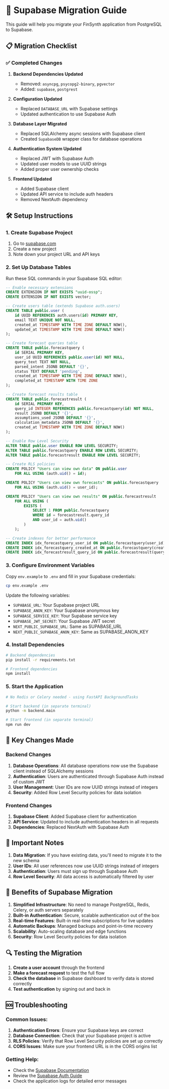 # 🚀 Supabase Migration Guide

This guide will help you migrate your FinSynth application from PostgreSQL to Supabase.

## 📋 Migration Checklist

### ✅ Completed Changes

1. **Backend Dependencies Updated**
   - Removed: `asyncpg`, `psycopg2-binary`, `pgvector`
   - Added: `supabase`, `postgrest`

2. **Configuration Updated**
   - Replaced `DATABASE_URL` with Supabase settings
   - Updated authentication to use Supabase Auth

3. **Database Layer Migrated**
   - Replaced SQLAlchemy async sessions with Supabase client
   - Created `SupabaseDB` wrapper class for database operations

4. **Authentication System Updated**
   - Replaced JWT with Supabase Auth
   - Updated user models to use UUID strings
   - Added proper user ownership checks

5. **Frontend Updated**
   - Added Supabase client
   - Updated API service to include auth headers
   - Removed NextAuth dependency

## 🛠️ Setup Instructions

### 1. Create Supabase Project

1. Go to [supabase.com](https://supabase.com)
2. Create a new project
3. Note down your project URL and API keys

### 2. Set Up Database Tables

Run these SQL commands in your Supabase SQL editor:

```sql
-- Enable necessary extensions
CREATE EXTENSION IF NOT EXISTS "uuid-ossp";
CREATE EXTENSION IF NOT EXISTS vector;

-- Create users table (extends Supabase auth.users)
CREATE TABLE public.user (
    id UUID REFERENCES auth.users(id) PRIMARY KEY,
    email TEXT UNIQUE NOT NULL,
    created_at TIMESTAMP WITH TIME ZONE DEFAULT NOW(),
    updated_at TIMESTAMP WITH TIME ZONE DEFAULT NOW()
);

-- Create forecast queries table
CREATE TABLE public.forecastquery (
    id SERIAL PRIMARY KEY,
    user_id UUID REFERENCES public.user(id) NOT NULL,
    query_text TEXT NOT NULL,
    parsed_intent JSONB DEFAULT '{}',
    status TEXT DEFAULT 'pending',
    created_at TIMESTAMP WITH TIME ZONE DEFAULT NOW(),
    completed_at TIMESTAMP WITH TIME ZONE
);

-- Create forecast results table
CREATE TABLE public.forecastresult (
    id SERIAL PRIMARY KEY,
    query_id INTEGER REFERENCES public.forecastquery(id) NOT NULL,
    result JSONB DEFAULT '{}',
    assumptions_used JSONB DEFAULT '{}',
    calculation_metadata JSONB DEFAULT '{}',
    created_at TIMESTAMP WITH TIME ZONE DEFAULT NOW()
);

-- Enable Row Level Security
ALTER TABLE public.user ENABLE ROW LEVEL SECURITY;
ALTER TABLE public.forecastquery ENABLE ROW LEVEL SECURITY;
ALTER TABLE public.forecastresult ENABLE ROW LEVEL SECURITY;

-- Create RLS policies
CREATE POLICY "Users can view own data" ON public.user
    FOR ALL USING (auth.uid() = id);

CREATE POLICY "Users can view own forecasts" ON public.forecastquery
    FOR ALL USING (auth.uid() = user_id);

CREATE POLICY "Users can view own results" ON public.forecastresult
    FOR ALL USING (
        EXISTS (
            SELECT 1 FROM public.forecastquery 
            WHERE id = forecastresult.query_id 
            AND user_id = auth.uid()
        )
    );

-- Create indexes for better performance
CREATE INDEX idx_forecastquery_user_id ON public.forecastquery(user_id);
CREATE INDEX idx_forecastquery_created_at ON public.forecastquery(created_at DESC);
CREATE INDEX idx_forecastresult_query_id ON public.forecastresult(query_id);
```

### 3. Configure Environment Variables

Copy `env.example` to `.env` and fill in your Supabase credentials:

```bash
cp env.example .env
```

Update the following variables:
- `SUPABASE_URL`: Your Supabase project URL
- `SUPABASE_ANON_KEY`: Your Supabase anonymous key
- `SUPABASE_SERVICE_KEY`: Your Supabase service key
- `SUPABASE_JWT_SECRET`: Your Supabase JWT secret
- `NEXT_PUBLIC_SUPABASE_URL`: Same as SUPABASE_URL
- `NEXT_PUBLIC_SUPABASE_ANON_KEY`: Same as SUPABASE_ANON_KEY

### 4. Install Dependencies

```bash
# Backend dependencies
pip install -r requirements.txt

# Frontend dependencies
npm install
```

### 5. Start the Application

```bash
# No Redis or Celery needed - using FastAPI BackgroundTasks

# Start backend (in separate terminal)
python -m backend.main

# Start frontend (in separate terminal)
npm run dev
```

## 🔧 Key Changes Made

### Backend Changes

1. **Database Operations**: All database operations now use the Supabase client instead of SQLAlchemy sessions
2. **Authentication**: Users are authenticated through Supabase Auth instead of custom JWT
3. **User Management**: User IDs are now UUID strings instead of integers
4. **Security**: Added Row Level Security policies for data isolation

### Frontend Changes

1. **Supabase Client**: Added Supabase client for authentication
2. **API Service**: Updated to include authentication headers in all requests
3. **Dependencies**: Replaced NextAuth with Supabase Auth

## 🚨 Important Notes

1. **Data Migration**: If you have existing data, you'll need to migrate it to the new schema
2. **User IDs**: All user references now use UUID strings instead of integers
3. **Authentication**: Users must sign up through Supabase Auth
4. **Row Level Security**: All data access is automatically filtered by user

## 🎯 Benefits of Supabase Migration

1. **Simplified Infrastructure**: No need to manage PostgreSQL, Redis, Celery, or auth servers separately
2. **Built-in Authentication**: Secure, scalable authentication out of the box
3. **Real-time Features**: Built-in real-time subscriptions for live updates
4. **Automatic Backups**: Managed backups and point-in-time recovery
5. **Scalability**: Auto-scaling database and edge functions
6. **Security**: Row Level Security policies for data isolation

## 🔍 Testing the Migration

1. **Create a user account** through the frontend
2. **Make a forecast request** to test the full flow
3. **Check the database** in Supabase dashboard to verify data is stored correctly
4. **Test authentication** by signing out and back in

## 🆘 Troubleshooting

### Common Issues:

1. **Authentication Errors**: Ensure your Supabase keys are correct
2. **Database Connection**: Check that your Supabase project is active
3. **RLS Policies**: Verify that Row Level Security policies are set up correctly
4. **CORS Issues**: Make sure your frontend URL is in the CORS origins list

### Getting Help:

- Check the [Supabase Documentation](https://supabase.com/docs)
- Review the [Supabase Auth Guide](https://supabase.com/docs/guides/auth)
- Check the application logs for detailed error messages
